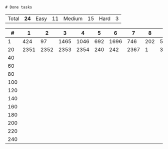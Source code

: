 	# Done tasks

<!-- <style>
    .easy {background: #00cc00;}
    .medium {background: #cccc00;}
    .hard {background: #ff0000;}
    td:nth-child(1) {font-weight: bold;}
    td {text-align: center;}
</style>-->

<table>
    <tr>
        <td>Total</td>
        <td><strong>24</strong></td>
        <td>Easy</td>
        <td class="easy">11</td>
        <td>Medium</td>
        <td class="medium">15</td>
        <td>Hard</td>
        <td class="hard">3</td>
    </tr>
</table>

<table>
    <tr>
        <th>#</th>
        <th>1</th>
        <th>2</th>
        <th>3</th>
        <th>4</th>
        <th>5</th>
        <th>6</th>
        <th>7</th>
        <th>8</th>
        <th>9</th>
        <th>10</th>
        <th>11</th>
        <th>12</th>
        <th>13</th>
        <th>14</th>
        <th>15</th>
        <th>16</th>
        <th>17</th>
        <th>18</th>
        <th>19</th>
        <th>20</th>
    </tr>
    <tbody>
        <tr> <!-- row 1-->
            <td>1</td>
            <td class="medium">424</td> <!--col 1-->
            <td class="medium">97</td> <!--col 2-->
            <td class="medium">1465</td> <!--col 3-->
            <td class="easy">1046</td> <!--col 4-->
            <td class="medium">692</td> <!--col 5-->
            <td class="medium">1696</td> <!--col 6-->
            <td class="easy">746</td> <!--col 7-->
            <td class="easy">202</td> <!--col 8-->
            <td class="medium">54</td> <!--col 9-->
            <td class="easy">66</td> <!--col 10-->
            <td class="easy">268</td> <!--col 11-->
            <td class="medium">128</td> <!--col 12-->
            <td class="medium">473</td> <!--col 13-->
            <td class="medium">199</td> <!--col 14-->
            <td class="easy">2341</td> <!--col 15-->
            <td class="medium">2342</td> <!--col 16-->
            <td class="medium">2343</td> <!--col 17-->
            <td class="hard">2344</td> <!--col 18-->
            <td class="hard">629</td> <!--col 19-->
            <td class="easy">118</td> <!--col 20-->
        </tr>
        <tr> <!-- row 2-->
            <td>20</td>
            <td class="easy">2351</td> <!--col 1-->
            <td class="medium">2352</td> <!--col 2-->
            <td class="medium">2353</td> <!--col 3-->
            <td class="hard">2354</td> <!--col 4-->
            <td class="medium">240</td> <!--col 5-->
            <td class="easy">242</td> <!--col 6-->
            <td class="easy">2367</td> <!--col 7-->
            <td class="easy">1</td> <!--col 8-->
            <td class="medium">300</td> <!--col 9-->
            <td class="easy">125</td> <!--col 10-->
            <td class=""></td> <!--col 11-->
            <td class=""></td> <!--col 12-->
            <td class=""></td> <!--col 13-->
            <td class=""></td> <!--col 14-->
            <td class=""></td> <!--col 15-->
            <td class=""></td> <!--col 16-->
            <td class=""></td> <!--col 17-->
            <td class=""></td> <!--col 18-->
            <td class=""></td> <!--col 19-->
            <td class=""></td> <!--col 20-->
        </tr>
        <tr> <!-- row 3-->
            <td>40</td>
            <td class=""></td> <!--col 1-->
            <td class=""></td> <!--col 2-->
            <td class=""></td> <!--col 3-->
            <td class=""></td> <!--col 4-->
            <td class=""></td> <!--col 5-->
            <td class=""></td> <!--col 6-->
            <td class=""></td> <!--col 7-->
            <td class=""></td> <!--col 8-->
            <td class=""></td> <!--col 9-->
            <td class=""></td> <!--col 10-->
            <td class=""></td> <!--col 11-->
            <td class=""></td> <!--col 12-->
            <td class=""></td> <!--col 13-->
            <td class=""></td> <!--col 14-->
            <td class=""></td> <!--col 15-->
            <td class=""></td> <!--col 16-->
            <td class=""></td> <!--col 17-->
            <td class=""></td> <!--col 18-->
            <td class=""></td> <!--col 19-->
            <td class=""></td> <!--col 20-->
        </tr>
        <tr> <!-- row 4-->
            <td>60</td>
            <td class=""></td> <!--col 1-->
            <td class=""></td> <!--col 2-->
            <td class=""></td> <!--col 3-->
            <td class=""></td> <!--col 4-->
            <td class=""></td> <!--col 5-->
            <td class=""></td> <!--col 6-->
            <td class=""></td> <!--col 7-->
            <td class=""></td> <!--col 8-->
            <td class=""></td> <!--col 9-->
            <td class=""></td> <!--col 10-->
            <td class=""></td> <!--col 11-->
            <td class=""></td> <!--col 12-->
            <td class=""></td> <!--col 13-->
            <td class=""></td> <!--col 14-->
            <td class=""></td> <!--col 15-->
            <td class=""></td> <!--col 16-->
            <td class=""></td> <!--col 17-->
            <td class=""></td> <!--col 18-->
            <td class=""></td> <!--col 19-->
            <td class=""></td> <!--col 20-->
        </tr>
        <tr> <!-- row 5-->
            <td>80</td>
            <td class=""></td> <!--col 1-->
            <td class=""></td> <!--col 2-->
            <td class=""></td> <!--col 3-->
            <td class=""></td> <!--col 4-->
            <td class=""></td> <!--col 5-->
            <td class=""></td> <!--col 6-->
            <td class=""></td> <!--col 7-->
            <td class=""></td> <!--col 8-->
            <td class=""></td> <!--col 9-->
            <td class=""></td> <!--col 10-->
            <td class=""></td> <!--col 11-->
            <td class=""></td> <!--col 12-->
            <td class=""></td> <!--col 13-->
            <td class=""></td> <!--col 14-->
            <td class=""></td> <!--col 15-->
            <td class=""></td> <!--col 16-->
            <td class=""></td> <!--col 17-->
            <td class=""></td> <!--col 18-->
            <td class=""></td> <!--col 19-->
            <td class=""></td> <!--col 20-->
        </tr>
        <tr> <!-- row 6-->
            <td>100</td>
            <td class=""></td> <!--col 1-->
            <td class=""></td> <!--col 2-->
            <td class=""></td> <!--col 3-->
            <td class=""></td> <!--col 4-->
            <td class=""></td> <!--col 5-->
            <td class=""></td> <!--col 6-->
            <td class=""></td> <!--col 7-->
            <td class=""></td> <!--col 8-->
            <td class=""></td> <!--col 9-->
            <td class=""></td> <!--col 10-->
            <td class=""></td> <!--col 11-->
            <td class=""></td> <!--col 12-->
            <td class=""></td> <!--col 13-->
            <td class=""></td> <!--col 14-->
            <td class=""></td> <!--col 15-->
            <td class=""></td> <!--col 16-->
            <td class=""></td> <!--col 17-->
            <td class=""></td> <!--col 18-->
            <td class=""></td> <!--col 19-->
            <td class=""></td> <!--col 20-->
        </tr>
        <tr> <!-- row 7-->
            <td>120</td>
            <td class=""></td> <!--col 1-->
            <td class=""></td> <!--col 2-->
            <td class=""></td> <!--col 3-->
            <td class=""></td> <!--col 4-->
            <td class=""></td> <!--col 5-->
            <td class=""></td> <!--col 6-->
            <td class=""></td> <!--col 7-->
            <td class=""></td> <!--col 8-->
            <td class=""></td> <!--col 9-->
            <td class=""></td> <!--col 10-->
            <td class=""></td> <!--col 11-->
            <td class=""></td> <!--col 12-->
            <td class=""></td> <!--col 13-->
            <td class=""></td> <!--col 14-->
            <td class=""></td> <!--col 15-->
            <td class=""></td> <!--col 16-->
            <td class=""></td> <!--col 17-->
            <td class=""></td> <!--col 18-->
            <td class=""></td> <!--col 19-->
            <td class=""></td> <!--col 20-->
        </tr>
        <tr> <!-- row 8-->
            <td>140</td>
            <td class=""></td> <!--col 1-->
            <td class=""></td> <!--col 2-->
            <td class=""></td> <!--col 3-->
            <td class=""></td> <!--col 4-->
            <td class=""></td> <!--col 5-->
            <td class=""></td> <!--col 6-->
            <td class=""></td> <!--col 7-->
            <td class=""></td> <!--col 8-->
            <td class=""></td> <!--col 9-->
            <td class=""></td> <!--col 10-->
            <td class=""></td> <!--col 11-->
            <td class=""></td> <!--col 12-->
            <td class=""></td> <!--col 13-->
            <td class=""></td> <!--col 14-->
            <td class=""></td> <!--col 15-->
            <td class=""></td> <!--col 16-->
            <td class=""></td> <!--col 17-->
            <td class=""></td> <!--col 18-->
            <td class=""></td> <!--col 19-->
            <td class=""></td> <!--col 20-->
        </tr>
        <tr> <!-- row 9-->
            <td>160</td>
            <td class=""></td> <!--col 1-->
            <td class=""></td> <!--col 2-->
            <td class=""></td> <!--col 3-->
            <td class=""></td> <!--col 4-->
            <td class=""></td> <!--col 5-->
            <td class=""></td> <!--col 6-->
            <td class=""></td> <!--col 7-->
            <td class=""></td> <!--col 8-->
            <td class=""></td> <!--col 9-->
            <td class=""></td> <!--col 10-->
            <td class=""></td> <!--col 11-->
            <td class=""></td> <!--col 12-->
            <td class=""></td> <!--col 13-->
            <td class=""></td> <!--col 14-->
            <td class=""></td> <!--col 15-->
            <td class=""></td> <!--col 16-->
            <td class=""></td> <!--col 17-->
            <td class=""></td> <!--col 18-->
            <td class=""></td> <!--col 19-->
            <td class=""></td> <!--col 20-->
        </tr>
        <tr> <!-- row 10-->
            <td>180</td>
            <td class=""></td> <!--col 1-->
            <td class=""></td> <!--col 2-->
            <td class=""></td> <!--col 3-->
            <td class=""></td> <!--col 4-->
            <td class=""></td> <!--col 5-->
            <td class=""></td> <!--col 6-->
            <td class=""></td> <!--col 7-->
            <td class=""></td> <!--col 8-->
            <td class=""></td> <!--col 9-->
            <td class=""></td> <!--col 10-->
            <td class=""></td> <!--col 11-->
            <td class=""></td> <!--col 12-->
            <td class=""></td> <!--col 13-->
            <td class=""></td> <!--col 14-->
            <td class=""></td> <!--col 15-->
            <td class=""></td> <!--col 16-->
            <td class=""></td> <!--col 17-->
            <td class=""></td> <!--col 18-->
            <td class=""></td> <!--col 19-->
            <td class=""></td> <!--col 20-->
        </tr>
        <tr> <!-- row 11-->
            <td>200</td>
            <td class=""></td> <!--col 1-->
            <td class=""></td> <!--col 2-->
            <td class=""></td> <!--col 3-->
            <td class=""></td> <!--col 4-->
            <td class=""></td> <!--col 5-->
            <td class=""></td> <!--col 6-->
            <td class=""></td> <!--col 7-->
            <td class=""></td> <!--col 8-->
            <td class=""></td> <!--col 9-->
            <td class=""></td> <!--col 10-->
            <td class=""></td> <!--col 11-->
            <td class=""></td> <!--col 12-->
            <td class=""></td> <!--col 13-->
            <td class=""></td> <!--col 14-->
            <td class=""></td> <!--col 15-->
            <td class=""></td> <!--col 16-->
            <td class=""></td> <!--col 17-->
            <td class=""></td> <!--col 18-->
            <td class=""></td> <!--col 19-->
            <td class=""></td> <!--col 20-->
        </tr>
        <tr> <!-- row 12-->
            <td>220</td>
            <td class=""></td> <!--col 1-->
            <td class=""></td> <!--col 2-->
            <td class=""></td> <!--col 3-->
            <td class=""></td> <!--col 4-->
            <td class=""></td> <!--col 5-->
            <td class=""></td> <!--col 6-->
            <td class=""></td> <!--col 7-->
            <td class=""></td> <!--col 8-->
            <td class=""></td> <!--col 9-->
            <td class=""></td> <!--col 10-->
            <td class=""></td> <!--col 11-->
            <td class=""></td> <!--col 12-->
            <td class=""></td> <!--col 13-->
            <td class=""></td> <!--col 14-->
            <td class=""></td> <!--col 15-->
            <td class=""></td> <!--col 16-->
            <td class=""></td> <!--col 17-->
            <td class=""></td> <!--col 18-->
            <td class=""></td> <!--col 19-->
            <td class=""></td> <!--col 20-->
        </tr>
        <tr> <!-- row 12-->
            <td>240</td>
            <td class=""></td> <!--col 1-->
            <td class=""></td> <!--col 2-->
            <td class=""></td> <!--col 3-->
            <td class=""></td> <!--col 4-->
            <td class=""></td> <!--col 5-->
            <td class=""></td> <!--col 6-->
            <td class=""></td> <!--col 7-->
            <td class=""></td> <!--col 8-->
            <td class=""></td> <!--col 9-->
            <td class=""></td> <!--col 10-->
            <td class=""></td> <!--col 11-->
            <td class=""></td> <!--col 12-->
            <td class=""></td> <!--col 13-->
            <td class=""></td> <!--col 14-->
            <td class=""></td> <!--col 15-->
            <td class=""></td> <!--col 16-->
            <td class=""></td> <!--col 17-->
            <td class=""></td> <!--col 18-->
            <td class=""></td> <!--col 19-->
            <td class=""></td> <!--col 20-->
        </tr>
    </tbody>
</table>
